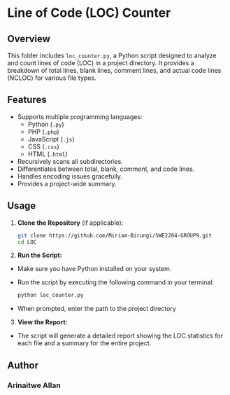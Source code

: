 # Line of Code (LOC) Counter

## Overview
This folder includes `loc_counter.py`, a Python script designed to analyze and count lines of code (LOC) in a project directory. It provides a breakdown of total lines, blank lines, comment lines, and actual code lines (NCLOC) for various file types.

## Features
- Supports multiple programming languages:  
  - Python (`.py`)  
  - PHP (`.php`)  
  - JavaScript (`.js`)  
  - CSS (`.css`)  
  - HTML (`.html`)  
- Recursively scans all subdirectories.  
- Differentiates between total, blank, comment, and code lines.  
- Handles encoding issues gracefully.  
- Provides a project-wide summary.

## Usage

1. **Clone the Repository** (if applicable):

   ```bash
   git clone https://github.com/Miriam-Birungi/SWE2204-GROUP9.git
   cd LOC
   
2. **Run the Script:**
 - Make sure you have Python installed on your system.
 - Run the script by executing the following command in your terminal:
  
   ```bash
   python loc_counter.py
   
 - When prompted, enter the path to the project directory
3. **View the Report:**
 - The script will generate a detailed report showing the LOC statistics for each file and a summary for the entire project.

## Author
### Arinaitwe Allan
  
